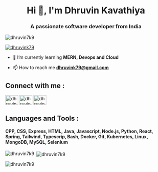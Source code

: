 <h1 align="center">Hi 👋, I'm Dhruvin Kavathiya</h1>
<h3 align="center">A passionate software developer from India</h3>

<p align="left"> <img src="https://komarev.com/ghpvc/?username=dhruvin7k9&label=Profile%20views&color=0e75b6&style=flat" alt="dhruvin7k9" /> </p>

<p align="left"> <a href="https://twitter.com/dhruvink79" target="blank"><img src="https://img.shields.io/twitter/follow/dhruvink79?logo=twitter&style=for-the-badge" alt="dhruvink79" /></a> </p>

- 🌱 I’m currently learning **MERN, Devops and Cloud**

- 📫 How to reach me **dhruvink79@gmail.com**

<h2 align="left">Connect with me :</h2>
<p align="left">
<a href="https://twitter.com/dhruvink79" target="blank"><img align="center" src="https://raw.githubusercontent.com/rahuldkjain/github-profile-readme-generator/master/src/images/icons/Social/twitter.svg" alt="dhruvink79" height="30" width="40" /></a>
<a href="https://linkedin.com/in/dhruvin-kavathiya-02072b220" target="blank"><img align="center" src="https://raw.githubusercontent.com/rahuldkjain/github-profile-readme-generator/master/src/images/icons/Social/linked-in-alt.svg" alt="dhruvin-kavathiya-02072b220" height="30" width="40" /></a>
<a href="https://www.leetcode.com/dhruvink79" target="blank"><img align="center" src="https://raw.githubusercontent.com/rahuldkjain/github-profile-readme-generator/master/src/images/icons/Social/leet-code.svg" alt="dhruvink79" height="30" width="40" /></a>
</p>

<h2 align="left">Languages and Tools :</h2>
<p>
<h4>CPP,  CSS,  Express,  HTML,  Java,  Javascript,  Node.js,  Python,  React,  Spring,  Tailwind,  Typescrip,  Bash, Docker,  Git, Kubernetes,  Linux,  MongoDB,  MySQL, Selenium</h4>
</p>
<p><img align="left" src="https://github-readme-stats.vercel.app/api/top-langs?username=dhruvin7k9&show_icons=true&locale=en&layout=compact" alt="dhruvin7k9" /></p>

<p>&nbsp;<img align="center" src="https://github-readme-stats.vercel.app/api?username=dhruvin7k9&show_icons=true&locale=en" alt="dhruvin7k9" /></p>

<p><img align="center" src="https://github-readme-streak-stats.herokuapp.com/?user=dhruvin7k9&" alt="dhruvin7k9" /></p>
